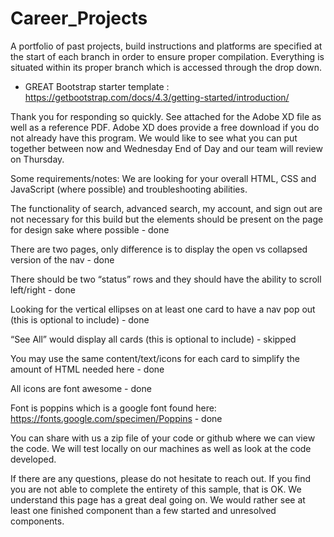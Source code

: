# Career_Projects
A portfolio of past projects, build instructions and platforms are specified at the start of each branch in order to ensure proper compilation.  Everything is situated within its proper branch which is accessed through the drop down.   

* GREAT Bootstrap starter template :  https://getbootstrap.com/docs/4.3/getting-started/introduction/ 

Thank you for responding so quickly. See attached for the Adobe XD file as well as a reference PDF. 
Adobe XD does provide a free download if you do not already have this program.
We would like to see what you can put together between now and Wednesday End of Day and our team will review on Thursday.
 
Some requirements/notes:
We are looking for your overall HTML, CSS and JavaScript (where possible) and troubleshooting abilities. 

The functionality of search, advanced search, my account, and sign out are not necessary for this build but the elements should be present on the page for design sake where possible - done

There are two pages, only difference is to display the open vs collapsed version of the nav - done

There should be two “status” rows and they should have the ability to scroll left/right - done

Looking for the vertical ellipses on at least one card to have a nav pop out (this is optional to include) - done

“See All” would display all cards (this is optional to include) - skipped

You may use the same content/text/icons for each card to simplify the amount of HTML needed here - done

All icons are font awesome - done

Font is poppins which is a google font found here: https://fonts.google.com/specimen/Poppins - done

You can share with us a zip file of your code or github where we can view the code. We will test locally on our machines as well as look at the code developed.
 
If there are any questions, please do not hesitate to reach out. If you find you are not able to complete the entirety of this sample, that is OK. We understand this page has a great deal going on. We would rather see at least one finished component than a few started and unresolved components.
